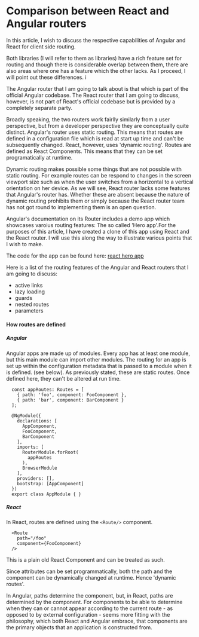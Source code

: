 # Comparison between React and Angular routers
In this article, I wish to discuss the respective capabilities of Angular and React for client side routing.

Both libraries (I will refer to them as libraries) have a rich feature set for routing and though there is considerable overlap between them, there are also areas where one has a feature which the other lacks. As I proceed, I will point out these differences.
i

The Angular router that I am going to talk about is that which is part of the official Angular codebase. The React router that I am going to discuss, however, is not part of React's official codebase but is provided by a completely separate party.

Broadly speaking, the two routers work fairlly similarly from a user perspective, but from a developer perspective they are conceptually quite distinct. Angular's router uses static routing. This means that routes are defined in a configuration file which is read at start up time and can't be subsequently changed. React, however, uses 'dynamic routing'. Routes are defined as React Components. This means that they can be set programatically at runtime.

Dynamic routing makes possible some things that are not possible with static routing. For example routes can be respond to changes in the screen viewport size such as when the user switches from a horizontal to a vertical orientation on her device. As we will see, React router lacks some features that Angular's router has. Whether these are absent because the nature of dynamic routing prohibits them or simply because the React router team has not got round to implementing them is an open question.


Angular's documentation on its Router includes a demo app which showcases varoius routing features: The so called 'Hero app'.For the purposes of this article, I have created a clone of this app using React and the React router. I will use this along the way to illustrate various points that I wish to make.


The code for the app can be found here: [react hero app](link)

Here is a list of the routing features of the Angular and React routers that I am going to discuss:
* active links
* lazy loading
* guards
* nested routes
* parameters


#### How routes are defined
##### Angular
Angular apps are made up of modules. Every app has at least one module, but this main module can import other modules.
The routing for an app is set up within the configuration metadata that is passed to a module when it is defined. (see below).
As previously stated, these are static routes. Once defined here, they can't be altered at run time.


```
  const appRoutes: Routes = [
    { path: 'foo', component: FooComponent },
    { path: 'bar', component: BarComponent }
  ];

  @NgModule({
    declarations: [
      AppComponent,
      FooComponent,
      BarComponent
    ],
    imports: [
      RouterModule.forRoot(
        appRoutes
      ),
      BrowserModule
    ],
    providers: [],
    bootstrap: [AppComponent]
  })
  export class AppModule { }

```
##### React
In React, routes are defined using the `<Route/>` component.

```
  <Route
    path="/foo"
    component={FooComponent}
  />
```
This is a plain old React Component and can be treated as such.

Since attributes can be set programmatically, both the path and the component can be dynamically changed at runtime. Hence 'dynamic routes'.

In Angular, paths determine the component, but, in React, paths are determined by the component.
For components to be able to determine when they can or cannot appear according to the current route  - as opposed to by external configuration - seems more fitting with the philosophy, which both React and Angular embrace, that components are the primary objects that an application is constructed from.

